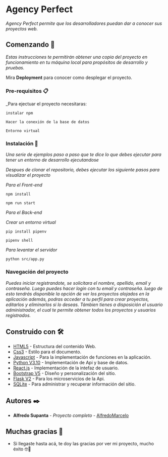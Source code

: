 # Agency Perfect

_Agency Perfect permite que los desarrolladores puedan dar a conocer sus proyectos web._

## Comenzando 🚀

_Estas instrucciones te permitirán obtener una copia del proyecto en funcionamiento en tu máquina local para propósitos de desarrollo y pruebas._

Mira **Deployment** para conocer como desplegar el proyecto.


### Pre-requisitos 📋

_Para ejectuar el proyecto necesitaras:

```
instalar npm
```

```
Hacer la conexión de la base de datos 
```

```
Entorno virtual
```

### Instalación 🔧

_Una serie de ejemplos paso a paso que te dice lo que debes ejecutar para tener un entorno de desarrollo ejecutandose_

_Despues de clonar el repositorio, debes ejecutar los siguiente pasos para visualizar el proyecto_

_Para el Front-end_
```
npm install
```

```
npm run start
```
_Para el Back-end_

_Crear un entorno virtual_
```
pip install pipenv
```
```
pipenv shell
```

_Para levantar el servidor_

```
python src/app.py
```

### Navegación del proyecto
_Puedes iniciar registrandote, se solicitara el nombre, apellido, email y contraseña. Luego puedes hacer login con tu email y contraseña. luego de esto
tendrás disponible la opción de ver los proyectos alojados en la aplicación además, podras acceder a tu perfil para crear proyectos, editarlos y eliminarlos
si lo deseas.
Támbien tienes a disposición el usuario administrador, el cual te permite obtener todos los proyectos y usuarios registrados._

## Construido con 🛠️

* [HTML5](https://developer.mozilla.org/es/docs/Web/HTML) - Estructura del contenido Web.
* [Css3](https://developer.mozilla.org/es/docs/Web/CSS) - Estilo para el documento.
* [Javascript](https://www.javascript.com/) - Para la implementación de funciones en la aplicación.
* [Python V3.10](https://www.python.org/) -  Implementación de Api y base de datos.
* [React.js](https://es.reactjs.org/) - Implementación de la intefaz de usuario. 
* [Bootstrap V5](https://getbootstrap.com/) - Diseño y personalización del sitio.
* [Flask V2](https://flask.palletsprojects.com/en/2.0.x/) - Para los microservicios de la Api.
* [SQLite](https://www.sqlite.org/index.html) - Para administrar y recuperar información del sitio.

## Autores ✒️

* **Alfredo Supanta** - *Proyecto completo* - [AlfredoMarcelo](https://github.com/alfredomarcelo)


## Muchas gracias 🎁 

* Si llegaste hasta acá, te doy las gracias por ver mi proyecto, mucho éxito 🤓📢
